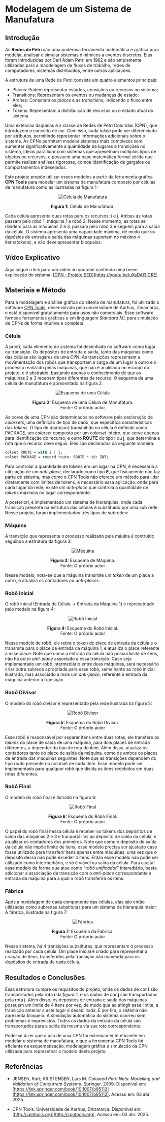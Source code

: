  # Modelagem de um Sistema de Manufatura

## Introdução

As **Redes de Petri** são uma poderosa ferramenta matemática e gráfica para modelar, analisar e simular sistemas dinâmicos a eventos discretos. Elas foram introduzidas por Carl Adam Petri em 1962 e são amplamente utilizadas para a maodelagem de fluxos de trabalho, redes de computadores, sistemas distribuídos, entre outras aplicações.

A estrutura de uma Rede de Petri consiste em quatro elementos principais:
- Places: Podem representar estados, consições ou recursos no sistema;
- Transitions: Representam os eventos ou mudanças de estado;
- Arches: Conectam os *places* e as *transitions*, indicando o fluxo entre eles;
- Tokens: Representam a distribuição de recursos ou o estado atual do sistema.
  
Uma extensão daquelas é a classe de Redes de Petri Coloridas (CPN), que introduzem o conceito de cor. Com isso, cada *token* pode ser diferenciado por atributos, permitindo representar informações adicionais sobre o sistema. As CPNs permitem modelar sistemas mais complexos sem aumentar significativamente a quantidade de lugares e transições no sistema, ideias para lidar com sistemas que apresetnam múltiplos tipos de objetos ou recursos, e possuem uma base matemática formal sólida que permite realizar análises rigorosas, comoa  identificação de gargalos ou comportamentos indesejados.

Este projeto propõe utilizar esses modelos a partir da ferramenta gráfica **CPN Tools**  para modelar um sistema de manufatura composto por células de manufatura como as ilustradas na figura 1:

<div style="text-align: center;">
    <img src="imagens/Célula de Manufatura.png" alt="Célula de Manufatura" />
    <p><strong>Figura 1:</strong> Célula de Manufatura.</p>
</div>

Cada célula apresenta duas rotas para os recursos: i e j. Ambas as rotas passam pelo robô 1, máquina 1 e robô 2. Nesse momento, as rotas se dividem para as máquinas 2 e 3, passam pelo robô 3 e seguem para a saída da célula. O sistema apresenta uma capacidade máxima, de modo que os depósios de entrada e saída das máquinas suportam no máximo 4 itens(*tokens*), e não deve apresentar bloqueios.


## Vídeo Explicativo

Aqui segue o link para um vídeo no youtube contendo uma breve explicação do sistema:
[\[CPN - Projeto SED\](https://youtu.be/uXaDAl3lCRE)](https://youtu.be/MWK04njh60E)

## Materiais e Método

Para a modelagem e análise gráfica do sitema de manufatura, foi utilizado o software [CPN Tools](http://cpntools.org), desenvolvido pela universidade de Aarhus, Dinamarca, e está disponível gratuitamente para usos não comerciais.
Esse software fornece ferramentas gráficas e em linguagem *Standard ML* para simulação de CPNs de forma intuitiva e completa.

### Célula

A priori, cada elemento do sistema foi desenhado no software como lugar ou transição. Os depósitos de entrada e saída, tanto das máquinas como das células são lugares de uma CPN. As transições representam a movimentação dos robôs que transportam a carga de um lugar a outro e o processo realizado pelas máquinas, que não é analisado no escopo do projeto, e é abstraído, bastando apenas o conhecimento de que as máquinas 2 e 3 recebem tipos diferentes de recurso.
O esquema de uma célula de manufatura é apresentado na figura 2.

<div style="text-align: center;">
    <img src="imagens/Esquema de uma Célula.png" alt="Esquema de uma Célula" />
    <p><strong>Figura 2:</strong> Esquema de uma Célula de Manufatura.<br>Fonte: O próprio autor</p>
</div>


As cores de uma CPN são determinados no software pela declaração de *colorsets*, uma definição de tipo de dado, que especifica características dos *tokens*. O tipo de dado(cor) transmitido na célula é definido como PACKAGE, um *colorset* composto por um *colorset* inteiro, que serve apenas para identificação do recurso, e outro **ROUTE** do tipo **i** ou **j**, que determina a rota que o recurso deve seguir. Eles são declarados da seguinte maneira:

```sml
colset ROUTE = with i | j;
colset PACKAGE = record route: ROUTE * id: INT;
```
Para controlar a quantidade de tokens em um lugar na CPN, é necessária a utilziação de um *anti-place*, declarado como tipo **E**, que fisicamente não faz parte do sistema, mas como o CPN Tools não oferece um método para lidar diretamente com limites de tokens, é necessário essa aplicação, onde para cada lugar da rede, existe um *anti-place* que controla a quantidade de *tokens* máximos no lugar correspondente.

A posteriori, é implementado um sistema de hierarquias, onde cada transição presente na estrutura das células é substituído por uma sub rede. Nesse projeto, foram implementados três tipos de subredes:

### Máquina

A transição que representa o processo realizado pela máuina é contruído seguindo a estrutura da figura 3:

<div style="text-align: center;">
    <img src="imagens/Máquina.png" alt="Máquina" />
    <p><strong>Figura 3:</strong> Esquema de Máquina.<br>Fonte: O próprio autor</p>
</div>

Nesse modelo, nota-se que a máquina transmite um *token* de um place a outro, e atualiza os contadores ou *anti-places*.

### Robô inicial

O robô inicial (Entrada da Célula -> Entrada da Máquina 1) é represetnado pelo modelo na figura 4:

<div style="text-align: center;">
    <img src="imagens/Robô Inicial.png" alt="Robô Inicial" />
    <p><strong>Figura 4:</strong> Esquema do Robô Inicial.<br>Fonte: O próprio autor</p>
</div>

Nesse modelo de robô, ele retira o token do place de entrada da célula e o transmite para o place de entrada da máquina 1, e atualiza o place referente a esse place. Note que como a entrada da célula não possui limite de itens, não há outro *anti-place* associado a essa transição. Caso seja implementado um robô intermediário entre duas máquinas, será necessário criar outra subrede apropriada para esse robô, semelhante ao robô inicial ilustrado, mas associado a mais um *anti-place*, referente à entrada da máquina anterior à transição.

### Robô Divisor

O modelo do robô divisor é representado pela rede ilustrada na figura 5:

<div style="text-align: center;">
    <img src="imagens/Robô Divisor.png" alt="Robô Divisor" />
    <p><strong>Figura 5:</strong> Esquema do Robô Divisor.<br>Fonte: O próprio autor</p>
</div>

Esse robô é responsável por separar itens entre duas rotas, ele transfere os *tokens* do place de saída de uma máquina, para dois places de entrada diferentes, a depender do tipo de rota do item. Além disso, atualiza os contadores tanto do place de saída da máquina, como de ambos os places de entrada das máquinas seguintes. Note que as transições dependem do tipo *route* presente no colorset de cada item. Esse modelo pode ser implementado para qualquer robô que divida os itens recebidos em duas rotas diferentes.

### Robô Final

O modelo do robô final é ilutrado na figura 6:

<div style="text-align: center;">
    <img src="imagens/Robô Final.png" alt="Robô Final" />
    <p><strong>Figura 6:</strong> Esquema do Robô Final.<br>Fonte: O próprio autor</p>
</div>

O papel do robô final nessa célula é receber os tokens dos depósitos de saída das máquinas 2 e 3 e tranportá-los ao depósito de saída da célula, e atualizar os contadores dos primeiros. Note que como o depósito de saída da célula não impõe limite de itens, esse modelo precisa ser ajustado caso fosse utilizado para transferir itens apenas entre máquinas, uma vez que o depósito dessa não pode exceder 4 itens. Então esse modelo não pode ser utilizado como intermediário, e só é viável na saída da célula. Para ajustar esse modelo de forma que atue como "*robô unificador*" interediário, basta adicionar a associação da transição com o *anti-place* correspondente à entrada da máquina para a qual o robô transferirá os itens.

### Fábrica

Após a modelagem  de cada componente das células, elas são então utilizadas como subredes substitutas para um sistema de hierarquia maior: A fábrica, ilustrada na figura 7:

<div style="text-align: center;">
    <img src="imagens/Fábrica.png" alt="Fábrica" />
    <p><strong>Figura 7:</strong> Esquema da Fabrica.<br>Fonte: O próprio autor</p>
</div>

Nesse sistema, há 4 transições substitutas, que representam o processo realizado por cada célula. Um place inicial é criado para representar a criação de itens, transferidos pela transição não nomeada para os depósitos de entrada de cada célula. 

## Resultados e Conclusões
Essa estrutura cumpre os requisitos do projeto, onde os dados de cor **i** são transportados pela rota **i** da *figura 1*, e os dados de cor **j** são transportados pela rota **j**. Além disso, os depósitos de entrada e saída das máquinas possuem um limite de 4 itens por vez, de modo que ao atingir esse limite, a transição anterior a este lugar é desabilitada. E por fim, o sistema não apresenta bloqueio. A simulação automática do sistema ocorreu sem problemas e imprevistos. Todos os dados da entrada da célula são transportados para a saída da mesma via sua rota correspondente.

Pode-se dizer que o uso de uma CPN foi extremamente eficiente em modelar o sistema de manufatura, e que a ferramenta CPN Tools foi eficiente na esquematização, modelagem gráfica e simulação da CPN utilizada para represetnar o modelo deste projeto.

## Referências

- JENSEN, Kurt; KRISTENSEN, Lars M. *Coloured Petri Nets: Modelling and Validation of Concurrent Systems*. Springer, 2009. Disponível em: [https://link.springer.com/book/10.1007/b95112](https://link.springer.com/book/10.1007/b95112). Acesso em: 03 abr. 2025.

- CPN Tools. Universidade de Aarhus, Dinamarca. Disponível em: [http://cpntools.org](http://cpntools.org). Acesso em: 03 abr. 2025.




